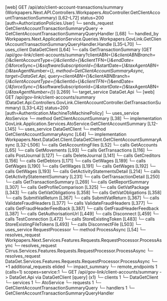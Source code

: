 [web] GET /api/ato/client-account-transactions/summary  (Workpapers.Next.API.Controllers.Workpapers.AtoController.GetClientAccountTransactionSummary)  [L62–L72] status=200 [auth=AuthorizationPolicies.User]
  └─ sends_request GetClientAccountTransactionSummaryQuery -> GetClientAccountTransactionSummaryQueryHandler [L68]
    └─ handled_by Workpapers.Next.ApplicationService.Queries.Workpapers.GovLink.GetClientAccountTransactionSummaryQueryHandler.Handle [L35–L70]
      └─ uses_client DataGetClient [L64]
        └─ calls GetTransactionSummary (GET /api/gov-link/client-accounts/summary?clientABN={*}&clientABNBranch={*}&clientAccountType={*}&clientId={*}&clientTFN={*}&endDate={*}&forceSync={*}&softwareSubscriptionId={*}&startDate={*}&taxAgentABN={*}&taxAgentNumber={*}, method=GetClientAccountSummaryAsync, target=DataGet.Api, query=clientABN={*}&clientABNBranch={*}&clientAccountType={*}&clientId={*}&clientTFN={*}&endDate={*}&forceSync={*}&softwareSubscriptionId={*}&startDate={*}&taxAgentABN={*}&taxAgentNumber={*}) [L269]
          └─ target_service DataGet.Api
            └─ [web] GET /api/gov-link/client-accounts/summary  (DataGet.Api.Controllers.GovLink.ClientAccountController.GetTransactionSummary)  [L33–L42] status=200 [auth=Authentication.MachineToMachinePolicy]
              └─ uses_service AtoService
                └─ method GetClientAccountSummary [L38]
                  └─ implementation GovLink.Application.Services.AtoService.GetClientAccountSummary [L12-L145]
      └─ uses_service DataGetClient
        └─ method GetClientAccountSummaryAsync [L64]
          └─ implementation Workpapers.Next.DataGet.Client.DataGetClient.GetClientAccountSummaryAsync [L32-L506]
            └─ calls GetAccountingFiles [L52]
            └─ calls GetAccounts [L65]
            └─ calls GetMovements [L93]
            └─ calls GetTransactions [L116]
            └─ calls PostJournal [L127]
            └─ calls DeleteJournal [L141]
            └─ calls GetCreditors [L156]
            └─ calls GetDebtors [L171]
            └─ calls GetWages [L189]
            └─ calls GetWages [L190]
            └─ calls GetWages [L191]
            └─ calls GetWages [L192]
            └─ calls GetWages [L193]
            └─ calls GetActivityStatementsDetail [L214]
            └─ calls GetActivityStatementSummary [L231]
            └─ calls GetTransactionDetail [L250]
            └─ calls GetTransactionSummary [L269]
            └─ calls GetReportSummary [L307]
            └─ calls GetProfileComparison [L325]
            └─ calls GetVatPackage [L343]
            └─ calls GetVatObligations [L358]
            └─ calls GetVatObligations [L358]
            └─ calls SubmitVatReturn [L367]
            └─ calls SubmitVatReturn [L367]
            └─ calls ValidateFraudHeaders [L377]
            └─ calls ValidateFraudHeaders [L377]
            └─ calls GetFraudHeaderFeedback [L387]
            └─ calls GetFraudHeaderFeedback [L387]
            └─ calls GetAuthorisationUrl [L449]
            └─ calls Disconnect [L459]
            └─ calls TestConnection [L472]
            └─ calls StoreExistingToken [L483]
            └─ calls StoreExistingFileTokens [L493]
            └─ calls DisconnectFile [L503]
      └─ uses_service RequestProcessor
        └─ method ProcessAsync [L54]
          └─ resolves_request Workpapers.Next.Services.Features.Requests.RequestProcessor.ProcessAsync
          └─ resolves_request Cirrus.Services.Features.Requests.RequestProcessor.ProcessAsync
          └─ resolves_request DataGet.Services.Features.Requests.RequestProcessor.ProcessAsync
          └─ +1 additional_requests elided
  └─ impact_summary
    └─ remote_endpoints 1 (calls=1) scopes=service:1
      └─ GET /api/gov-link/client-accounts/summary -> DataGet.Api via DataGetClient [query] (x1)
    └─ clients 1
      └─ DataGetClient
    └─ services 1
      └─ AtoService
    └─ requests 1
      └─ GetClientAccountTransactionSummaryQuery
    └─ handlers 1
      └─ GetClientAccountTransactionSummaryQueryHandler

